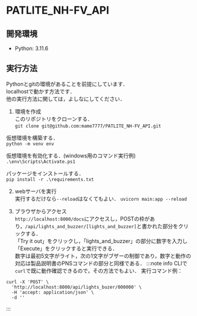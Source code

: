 # PATLITE_NH-FV_API
  
## 開発環境
- Python: 3.11.6  
  

## 実行方法
Pythonとgitの環境があることを前提にしています．  
localhostで動かす方法です．  
他の実行方法に関しては，よしなにしてください．  
  
1. 環境を作成  
このリポジトリをクローンする．  
```git clone git@github.com:mame7777/PATLITE_NH-FV_API.git```  
  
仮想環境を構築する．  
```python -m venv env```  
  
仮想環境を有効化する．(windows用のコマンド実行例)  
```.\env\Scripts\Activate.ps1```  
  
パッケージをインストールする．  
```pip install -r .\requirements.txt```  
  
  
2. webサーバを実行  
実行するだけなら`--reload`はなくてもよい．
```uvicorn main:app --reload```  
  
  
3. ブラウザからアクセス  
`http://localhost:8000/docs`にアクセスし，POSTの枠があり，`/api/lights_and_buzzer/[lights_and_buzzer]`と書かれた部分をクリックする．  
「Try it out」をクリックし，「lights_and_buzzer」の部分に数字を入力し「Execute」をクリックすると実行できる．  
数字は最初5文字がライト，次の1文字がブザーの制御であり，数字と動作の対応は製品説明書のPNSコマンドの部分と同様である． 
:::note info 
CLIで`curl`で既に動作確認できるので，その方法でもよい．
実行コマンド例：
```
curl -X 'POST' \
  'http://localhost:8000/api/lights_buzer/000000' \
  -H 'accept: application/json' \
  -d ''
```
:::